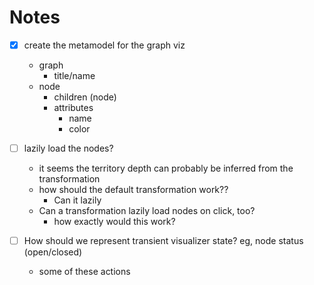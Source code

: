 # Notes
- [x] create the metamodel for the graph viz
    - graph
        - title/name
    - node
        - children (node)
        - attributes
            - name
            - color

- [ ] lazily load the nodes?
    - it seems the territory depth can probably be inferred from the transformation
    - how should the default transformation work??
        - Can it lazily
    - Can a transformation lazily load nodes on click, too?
        - how exactly would this work?

- [ ] How should we represent transient visualizer state? eg, node status (open/closed)
    - some of these actions
